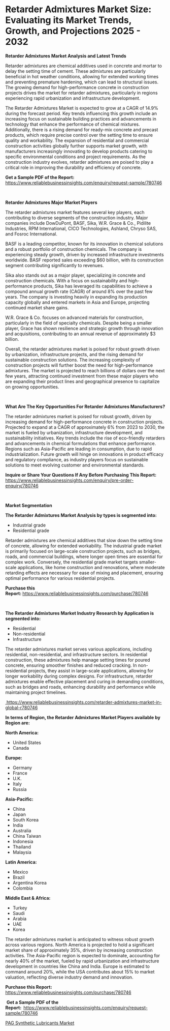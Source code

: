 <p><h1>Retarder Admixtures Market Size: Evaluating its Market Trends, Growth, and Projections 2025 - 2032</h1></p><p><strong>Retarder Admixtures Market Analysis and Latest Trends</strong></p>
<p><p>Retarder admixtures are chemical additives used in concrete and mortar to delay the setting time of cement. These admixtures are particularly beneficial in hot weather conditions, allowing for extended working times and preventing premature hardening, which can lead to structural issues. The growing demand for high-performance concrete in construction projects drives the market for retarder admixtures, particularly in regions experiencing rapid urbanization and infrastructure development.</p><p>The Retarder Admixtures Market is expected to grow at a CAGR of 14.9% during the forecast period. Key trends influencing this growth include an increasing focus on sustainable building practices and advancements in technology that enhance the performance of chemical mixtures. Additionally, there is a rising demand for ready-mix concrete and precast products, which require precise control over the setting time to ensure quality and workability. The expansion of residential and commercial construction activities globally further supports market growth, with manufacturers increasingly innovating to develop products catering to specific environmental conditions and project requirements. As the construction industry evolves, retarder admixtures are poised to play a critical role in improving the durability and efficiency of concrete.</p></p>
<p><strong>Get a Sample PDF of the Report:&nbsp;</strong> <a href="https://www.reliablebusinessinsights.com/enquiry/request-sample/780746?utm_campaign=2534&utm_medium=2&utm_source=Github&utm_content=ia&utm_term=26032025&utm_id=retarder-admixtures">https://www.reliablebusinessinsights.com/enquiry/request-sample/780746</a></p>
<p>&nbsp;</p>
<p><strong>Retarder Admixtures Major Market Players</strong></p>
<p><p>The retarder admixtures market features several key players, each contributing to diverse segments of the construction industry. Major companies include DowDuPont, BASF, Sika, W.R. Grace & Co., Pidilite Industries, RPM International, CICO Technologies, Ashland, Chryso SAS, and Fosroc International.</p><p>BASF is a leading competitor, known for its innovation in chemical solutions and a robust portfolio of construction chemicals. The company is experiencing steady growth, driven by increased infrastructure investments worldwide. BASF reported sales exceeding $60 billion, with its construction segment contributing significantly to revenues.</p><p>Sika also stands out as a major player, specializing in concrete and construction chemicals. With a focus on sustainability and high-performance products, Sika has leveraged its capabilities to achieve a compound annual growth rate (CAGR) of around 8% over the past few years. The company is investing heavily in expanding its production capacity globally and entered markets in Asia and Europe, projecting continued market share gains.</p><p>W.R. Grace & Co. focuses on advanced materials for construction, particularly in the field of specialty chemicals. Despite being a smaller player, Grace has shown resilience and strategic growth through innovation and acquisitions, contributing to an annual revenue of approximately $3 billion.</p><p>Overall, the retarder admixtures market is poised for robust growth driven by urbanization, infrastructure projects, and the rising demand for sustainable construction solutions. The increasing complexity of construction projects will further boost the need for high-performance admixtures. The market is projected to reach billions of dollars over the next few years, attracting continued investment from these major players who are expanding their product lines and geographical presence to capitalize on growing opportunities.</p></p>
<p>&nbsp;</p>
<p><strong>What Are The Key Opportunities For Retarder Admixtures Manufacturers?</strong></p>
<p><p>The retarder admixtures market is poised for robust growth, driven by increasing demand for high-performance concrete in construction projects. Projected to expand at a CAGR of approximately 6% from 2023 to 2030, the market is fueled by urbanization, infrastructure development, and sustainability initiatives. Key trends include the rise of eco-friendly retarders and advancements in chemical formulations that enhance performance. Regions such as Asia-Pacific are leading in consumption, due to rapid industrialization. Future growth will hinge on innovations in product efficacy and regulatory compliance, as industry players focus on sustainable solutions to meet evolving customer and environmental standards.</p></p>
<p><strong>Inquire or Share Your Questions If Any Before Purchasing This Report:</strong> <a href="https://www.reliablebusinessinsights.com/enquiry/pre-order-enquiry/780746?utm_campaign=2534&utm_medium=2&utm_source=Github&utm_content=ia&utm_term=26032025&utm_id=retarder-admixtures">https://www.reliablebusinessinsights.com/enquiry/pre-order-enquiry/780746</a></p>
<p>&nbsp;</p>
<p><strong>Market Segmentation</strong></p>
<p><strong>The Retarder Admixtures Market Analysis by types is segmented into:</strong></p>
<p><ul><li>Industrial grade</li><li>Residential grade</li></ul></p>
<p><p>Retarder admixtures are chemical additives that slow down the setting time of concrete, allowing for extended workability. The industrial grade market is primarily focused on large-scale construction projects, such as bridges, roads, and commercial buildings, where longer open times are essential for complex work. Conversely, the residential grade market targets smaller-scale applications, like home construction and renovations, where moderate retarding effects are necessary for ease of mixing and placement, ensuring optimal performance for various residential projects.</p></p>
<p><strong>Purchase this Report:&nbsp;</strong><a href="https://www.reliablebusinessinsights.com/purchase/780746?utm_campaign=2534&utm_medium=2&utm_source=Github&utm_content=ia&utm_term=26032025&utm_id=retarder-admixtures">https://www.reliablebusinessinsights.com/purchase/780746</a></p>
<p>&nbsp;</p>
<p><strong>The Retarder Admixtures Market Industry Research by Application is segmented into:</strong></p>
<p><ul><li>Residential</li><li>Non-residential</li><li>Infrastructure</li></ul></p>
<p><p>The retarder admixtures market serves various applications, including residential, non-residential, and infrastructure sectors. In residential construction, these admixtures help manage setting times for poured concrete, ensuring smoother finishes and reduced cracking. In non-residential projects, they assist in large-scale applications, allowing for longer workability during complex designs. For infrastructure, retarder admixtures enable effective placement and curing in demanding conditions, such as bridges and roads, enhancing durability and performance while maintaining project timelines.</p></p>
<p><a href="https://www.reliablebusinessinsights.com/retarder-admixtures-market-in-global-r780746?utm_campaign=2534&utm_medium=2&utm_source=Github&utm_content=ia&utm_term=26032025&utm_id=retarder-admixtures">&nbsp;https://www.reliablebusinessinsights.com/retarder-admixtures-market-in-global-r780746</a></p>
<p><strong>In terms of Region, the Retarder Admixtures Market Players available by Region are:</strong></p>
<p>
    <p> <strong> North America: </strong>
        <ul>
            <li>United States</li>
            <li>Canada</li>
        </ul>
        </p> 
    <p> <strong> Europe: </strong>
        <ul>
            <li>Germany</li>
            <li>France</li>
            <li>U.K.</li>
            <li>Italy</li>
            <li>Russia</li>
        </ul>
        </p> 
    <p> <strong> Asia-Pacific: </strong>
        <ul>
            <li>China</li>
            <li>Japan</li>
            <li>South Korea</li>
            <li>India</li>
            <li>Australia</li>
            <li>China Taiwan</li>
            <li>Indonesia</li>
            <li>Thailand</li>
            <li>Malaysia</li>
        </ul>
        </p> 
    <p> <strong> Latin America: </strong>
        <ul>
            <li>Mexico</li>
            <li>Brazil</li>
            <li>Argentina Korea</li>
            <li>Colombia</li>
        </ul>
        </p> 
    <p> <strong> Middle East & Africa: </strong>
        <ul>
            <li>Turkey</li>
            <li>Saudi</li>
            <li>Arabia</li>
            <li>UAE</li>
            <li>Korea</li>
        </ul>
    </p>
    </p>
<p><p>The retarder admixtures market is anticipated to witness robust growth across various regions. North America is projected to hold a significant market share of approximately 35%, driven by increasing construction activities. The Asia-Pacific region is expected to dominate, accounting for nearly 40% of the market, fueled by rapid urbanization and infrastructure development in countries like China and India. Europe is estimated to command around 20%, while the USA contributes about 15% to market valuation, reflecting diverse industry demand and innovation.</p></p>
<p><strong>Purchase this Report: </strong><a href="https://www.reliablebusinessinsights.com/purchase/780746?utm_campaign=2534&utm_medium=2&utm_source=Github&utm_content=ia&utm_term=26032025&utm_id=retarder-admixtures">https://www.reliablebusinessinsights.com/purchase/780746</a></p>
<p>&nbsp;<strong>Get a Sample PDF of the Report:&nbsp;&nbsp;</strong><a href="https://www.reliablebusinessinsights.com/enquiry/request-sample/780746?utm_campaign=2534&utm_medium=2&utm_source=Github&utm_content=ia&utm_term=26032025&utm_id=retarder-admixtures">https://www.reliablebusinessinsights.com/enquiry/request-sample/780746</a></p>
<p><strong></strong></p>
<p><p><a href="https://github.com/bolalfredia7777/Market-Research-Report-List-1/blob/main/pag-synthetic-lubricants-market.md?utm_campaign=2534&utm_medium=2&utm_source=Github&utm_content=ia&utm_term=26032025&utm_id=retarder-admixtures">PAG Synthetic Lubricants Market</a></p></p>